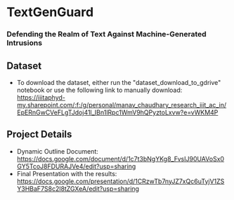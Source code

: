 # TextGenGuard
### Defending the Realm of Text Against Machine-Generated Intrusions

## Dataset

- To download the dataset, either run the "dataset_download_to_gdrive" notebook or use the following link to manually download: https://iiitaphyd-my.sharepoint.com/:f:/g/personal/manav_chaudhary_research_iiit_ac_in/EpERnGwCVeFLgTJdoj41l_IBn1lRpc1WmV9hQPyztoLxvw?e=vWKM4P

## Project Details

- Dynamic Outline Document: https://docs.google.com/document/d/1c7t3bNgYKg8_FvsIJ90UAVoSx0GY5TcoJ8FDURAJVe4/edit?usp=sharing
- Final Presentation with the results: https://docs.google.com/presentation/d/1CRzwTb7nyJZ7xQc6uTyjV1ZSY3HBaF7S8c2l8tZGXeA/edit?usp=sharing
